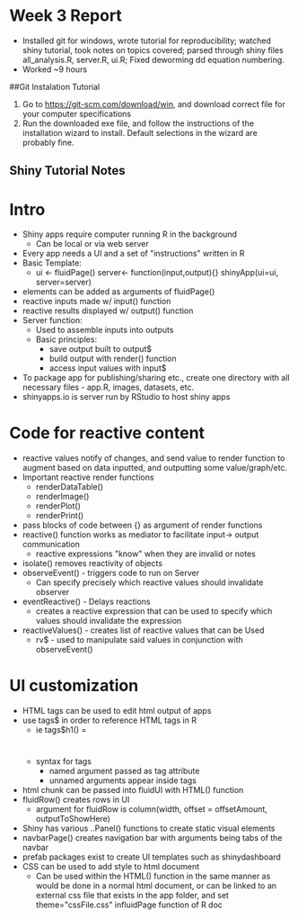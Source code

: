 # Week 3 Report
* Installed git for windows, wrote tutorial for reproducibility; watched shiny tutorial, took notes on topics covered; parsed through shiny files all_analysis.R, server.R, ui.R; Fixed deworming dd equation numbering.
* Worked ~9 hours

##Git Instalation Tutorial
1. Go to https://git-scm.com/download/win, and download correct file for your computer specifications
2. Run the downloaded exe file, and follow the instructions of the installation wizard to install. Default selections in the wizard are probably fine.

## Shiny Tutorial Notes
# Intro
* Shiny apps require computer running R in the background
  * Can be local or via web server
* Every app needs a UI and a set of "instructions" written in R
* Basic Template:
  * ui <- fluidPage()
    server<- function(input,output){}
    shinyApp(ui=ui, server=server)
* elements can be added as arguments of fluidPage()
* reactive inputs made w/ input() function
* reactive results displayed w/ output() function
* Server function:
  * Used to assemble inputs into outputs
  * Basic principles:
    * save output built to output$
    * build output with render() function
    * access input values with input$
* To package app for publishing/sharing etc., create one directory with all necessary files - app.R, images, datasets, etc.
* shinyapps.io is server run by RStudio to host shiny apps
# Code for reactive content
* reactive values notify of changes, and send value to render function to augment based on data inputted, and outputting some value/graph/etc.
* Important reactive render functions
  * renderDataTable()
  * renderImage()
  * renderPlot()
  * renderPrint()
* pass blocks of code between {} as argument of render functions
* reactive() function works as mediator to facilitate input-> output communication
  * reactive expressions "know" when they are invalid or notes
* isolate() removes reactivity of objects
* observeEvent() - triggers code to run on Server
  * Can specify precisely which reactive values should invalidate observer
* eventReactive() - Delays reactions
  * creates a reactive expression that can be used to specify which values should invalidate the expression
* reactiveValues() - creates list of reactive values that can be Used
  * rv$ - used to manipulate said values in conjunction with observeEvent()
# UI customization
* HTML tags can be used to edit html output of apps
* use tags$ in order to reference HTML tags in R
  * ie tags$h1() = <h1></h1>
  * syntax for tags
    * named argument passed as tag attribute
    * unnamed arguments appear inside tags
* html chunk can be passed into fluidUI with HTML() function
* fluidRow() creates rows in UI
    * argument for fluidRow is column(width, offset = offsetAmount, outputToShowHere)
* Shiny has various ..Panel() functions to create static visual elements
* navbarPage() creates navigation bar with arguments being tabs of the navbar
* prefab packages exist to create UI templates such as shinydashboard
* CSS can be used to add style to html document
  * Can be used within the HTML() function in the same manner as would be done in a normal html document, or can be linked to an external css file that exists in the app folder, and set theme="cssFile.css" influidPage function of R doc
